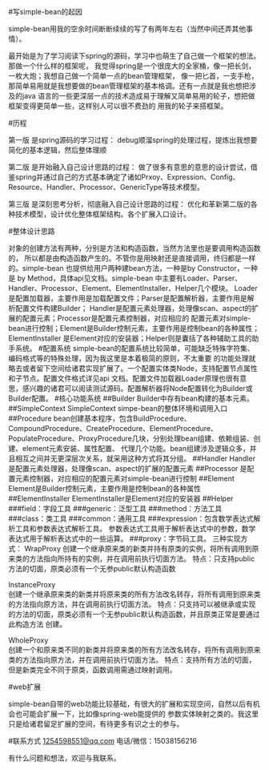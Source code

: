 #写simple-bean的起因
<p>simple-bean用我的空余时间断断续续的写了有两年左右（当然中间还弄其他事情）。
<p>最开始是为了学习阅读下spring的源码，学习中也萌生了自己做一个框架的想法。那做一个什么样的框架呢，
我觉得spring是一个很庞大的全家桶，像一把长剑，一枚大炮；我想自己做一个简单一点的bean管理框架，
像一把匕首，一支手枪，那简单易用就是我想要做的bean管理框架的基本格调。还有一点就是我也想把涉及的java
语言的一些更深层一点的技术造成易于理解又简单易用的轮子，想把做框架变得更简单一些，这样别人可以很不费劲的
用我的轮子来搭框架。

#历程
<p>第一版 是spring源码的学习过程：  
debug顺溜spring的处理过程，提炼出我想要简化的基本逻辑，然后整体理顺
<p>第二版 是开始融入自己设计思路的过程：  
做了很多有意思的意思的设计尝试，借鉴spring并通过自己的方式基本确定了诸如Prxoy、Expression、Config、
Resource、Handler、Processor、GenericType等技术模型。
<p>第三版 是深刻思考分析，彻底融入自己设计思路的过程：  
优化和革新第二版的各种技术模型，设计优化整体框架结构。各个扩展入口设计。

#整体设计思路
<p>对象的创建方法有两种，分别是方法和构造函数，当然方法里也是要调用构造函数的，
所以都是由构造函数产生的。不管你是用映射还是直接调用，终归都是一样的。simple-bean
也提供给用户两种建bean方法，一种是by Constructor，一种是 by Method，具体api见文档。simple-bean
中主要有Loader、Parser、Handler、Processor、Element、ElementInstaller、Helper几个模块。
Loader是配置加载器，主要作用是加载配置文件；Parser是配置解析器，主要作用是解析配置文件构建Builder；
Handler是配置元素处理器，处理像scan、aspect的扩展的配置元素；Processor是配置元素控制器，对应相应的
配置元素对simple-bean进行控制；Element是Builder控制元素，主要作用是控制bean的各种属性；ElementInstaller
是Element对应的安装器；Helper则是囊括了各种辅助工具的助手系统。
#配置系统
simple-bean的配置系统比较简单，可能缺乏特殊字符集、编码格式等的特殊处理，因为我这里是本着极简的原则，不太重要
的功能处理就略去或者留下空间给诸君实现扩展了。一个配置实体类Node，支持配置节点属性和子节点。配置文件格式详见api
文档。配置文件加载器Loader原理也很有意思，感兴趣的诸君可以阅读测试源码。配置解析器将Node配置转化为Builder或
Builder配置。
#核心功能系统
##Builder
Builder中存有bean构建的基本元素。
##SimpleContext
SimpleContext simpe-bean的整体环境和调用入口
##Procedure 
bean创建基本程序，包含BuildProcedure、CompoundProcedure、CreateProcedure、ElementProcedure、
PopulateProcedure、ProxyProcedure几块，分别处理bean组建、依赖组装、创建、element元素安装、属性配置、
代理几个功能。bean组建涉及逻辑众多，并且相互之间并无更深层次关系，就采用这种方式将其分组。
##Handler
Handler是配置元素处理器，处理像scan、aspect的扩展的配置元素
##Processor
是配置元素控制器，对应相应的配置元素对simple-bean进行控制
##Element
Element是Builder控制元素，主要作用是控制bean的各种属性
##ElementInstaller
ElementInstaller是Element对应的安装器
##Helper
###field：字段工具  
###generic：泛型工具  
###method：方法工具  
###class：类工具  
###common：通用工具  
###expression：包含数学表达式解析工具和参数表达式解析工具。
参数表达式工具用于解析表达式中的参数，数学表达式用于解析表达式中的一些运算。  
###proxy：字节码工具。
三种实现方式：  
WrapProxy  
创建一个继承原来类的新类并持有原类的实例，将所有调用到原来类的方法指向所持有的实例，并在调用前执行切面方法。
特点：只支持public方法的切面，原类必须有一个无参public默认构造函数

InstanceProxy  
创建一个继承原来类的新类并将原来类的所有方法改名转存，将所有调用到原来类的方法指向原方法，并在调用前执行切面方法。
特点：只支持可以被继承或实现的方法的切面，原类必须有一个无参public默认构造函数，并且原类正常是要通过此构造方法
创建。

WholeProxy  
创建一个和原来类不同的新类并将原来类的所有方法改名转存，将所有调用到原来类的方法指向原方法，并在调用前执行切面方法。
特点：支持所有方法的切面，但是新类完全不同于原类，函数调用需通过映射调用。

#web扩展
<p>simple-bean自带的web功能比较基础，有很大的扩展和实现空间，自然以后有机会也可能会扩展一下，比如像spring-web能提供的
参数实体映射之类的。我这里只是给诸君留足扩展的空间，有待更多有识之士的参与。


#联系方式
1254598551@qq.com
电话/微信：15038156216

有什么问题和想法，欢迎与我联系。